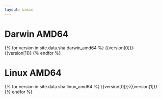 ```yaml
---
layout: basic
---
```


# Darwin AMD64
{% for version in site.data.sha.darwin_amd64 %}
  {{version[0]}}:{{version[1]}}
{% endfor %}

# Linux AMD64
{% for version in site.data.sha.linux_amd64 %}
  {{version[0]}}:{{version[1]}}
{% endfor %}
